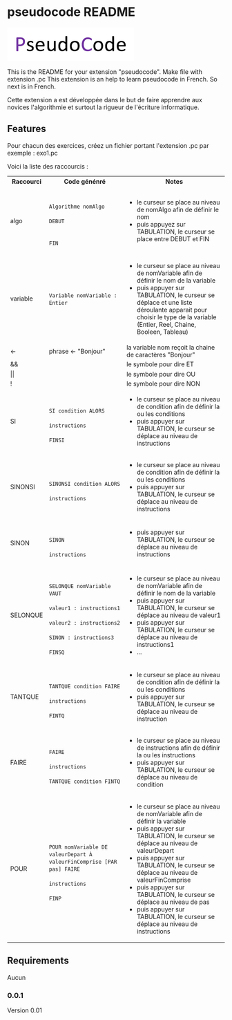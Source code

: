 # pseudocode README

![Logo](images/logo.png)

This is the README for your extension "pseudocode". 
Make file with extension .pc
This extension is an help to learn pseudocode in French.  So next is in French.

Cette extension a est développée dans le but de faire apprendre aux novices l'algorithmie et surtout la rigueur de l'écriture informatique.


## Features

Pour chacun des exercices, créez un fichier portant l'extension .pc par exemple :
exo1.pc

Voici la liste des raccourcis :

<table>
        <tr>
            <th>Raccourci</th>
            <th>Code génénré</th>
            <th>Notes</th>
        </tr>
        <tr>
            <td>algo</td>
            <td>
                    <code>
                        Algorithme nomAlgo
                        DEBUT<br>                       
                        FIN
                     </code>                      
            </td>
            <td>
                    <ul>
                            <li>le curseur se place au niveau de nomAlgo afin de définir le nom </li>
                            <li>puis appuyez sur TABULATION, le curseur se place entre DEBUT et FIN </li>
                    </ul>        
            </td>
        </tr>
        <tr>
            <td>variable</td>
            <td><code>Variable nomVariable : Entier</code></td>
            <td>
                    <ul>
                        <li>le curseur se place au niveau de nomVariable afin de définir le nom de la variable</li> 
                        <li>puis appuyer sur TABULATION, le curseur se déplace et une liste déroulante apparait pour choisir le type de la variable (Entier, Reel, Chaine, Booleen, Tableau)</li>
                    </ul>
            </td>
        </tr>        
        <tr>
            <td><-</td>
            <td>phrase <- "Bonjour"</td>
            <td>
                   la variable nom reçoit la chaine de caractères "Bonjour"
            </td>
        </tr>
        <tr>
            <td>&&</td>
            <td></td>
            <td>
                   le symbole pour dire ET
            </td>
        </tr>
        <tr>
            <td>||</td>
            <td></td>
            <td>
                   le symbole pour dire OU
            </td>
        </tr>
        <tr>
            <td>!</td>
            <td></td>
            <td>
                   le symbole pour dire NON
            </td>
        </tr>
        <tr>
            <td>SI</td>
            <td>
                    <code>
                            SI condition ALORS
                                instructions
                            FINSI
                    </code>
            </td>
            <td>
                   <ul>
                        <li>le curseur se place au niveau de condition afin de définir la ou les conditions</li> 
                        <li>puis appuyer sur TABULATION, le curseur se déplace au niveau de instructions</li>
                    </ul>
            </td>
        </tr>
        <tr>
            <td>SINONSI</td>
            <td>
                    <code>
                            SINONSI condition ALORS
                                instructions                            
                    </code>
            </td>
            <td>
                   <ul>
                        <li>le curseur se place au niveau de condition afin de définir la ou les conditions</li> 
                        <li>puis appuyer sur TABULATION, le curseur se déplace au niveau de instructions</li>
                    </ul>
            </td>
        </tr>
        <tr>
            <td>SINON</td>
            <td>
                    <code>
                            SINON
                                instructions                        
                    </code>
            </td>
            <td>
                   <ul>                    
                        <li>puis appuyer sur TABULATION, le curseur se déplace au niveau de instructions</li>
                    </ul>
            </td>
        </tr>
        <tr>
            <td>SELONQUE</td>
            <td>
                    <code>
                            SELONQUE nomVariable VAUT
                                valeur1 : instructions1
                                valeur2 : instructions2
                                SINON : instructions3
                            FINSQ
                    </code>
            </td>
            <td>
                   <ul>
                           <li>le curseur se place au niveau de nomVariable afin de définir le nom de la variable</li> 
                           <li>puis appuyer sur TABULATION, le curseur se déplace au niveau de valeur1</li>
                           <li>puis appuyer sur TABULATION, le curseur se déplace au niveau de instructions1</li>
                           <li>...</li>
                    </ul>
            </td>
        </tr>
        <tr>
            <td>TANTQUE</td>
            <td>
                    <code>
                            TANTQUE condition FAIRE
                                instructions
                            FINTQ
                    </code>
            </td>
            <td>
                   <ul>
                           <li>le curseur se place au niveau de condition afin de définir la ou les conditions</li> 
                           <li>puis appuyer sur TABULATION, le curseur se déplace au niveau de instruction</li>                           
                    </ul>
            </td>
        </tr>
        <tr>
            <td>FAIRE</td>
            <td>
                    <code>
                            FAIRE
                                instructions
                            TANTQUE condition FINTQ
                    </code>
            </td>
            <td>
                   <ul>
                           <li>le curseur se place au niveau de instructions afin de définir la ou les instructions</li> 
                           <li>puis appuyer sur TABULATION, le curseur se déplace au niveau de condition</li>                           
                    </ul>
            </td>
        </tr>
         <tr>
            <td>POUR</td>
            <td>
                    <code>
                            POUR nomVariable DE valeurDepart À valeurFinComprise [PAR pas] FAIRE
                                instructions
                            FINP
                    </code>
            </td>
            <td>
                   <ul>
                           <li>le curseur se place au niveau de nomVariable afin de définir la variable</li> 
                           <li>puis appuyer sur TABULATION, le curseur se déplace au niveau de valeurDepart</li>     
                           <li>puis appuyer sur TABULATION, le curseur se déplace au niveau de valeurFinComprise</li> 
                           <li>puis appuyer sur TABULATION, le curseur se déplace au niveau de pas</li> 
                           <li>puis appuyer sur TABULATION, le curseur se déplace au niveau de instructions</li> 
                    </ul>
            </td>
        </tr>
    </table>

## Requirements

Aucun

### 0.0.1

Version 0.01